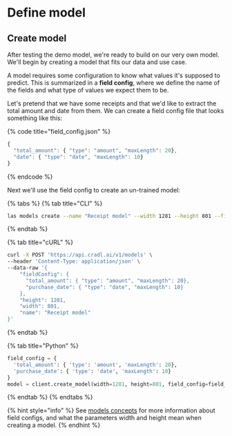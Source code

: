 # Define model

## Create model

After testing the demo model, we're ready to build on our very own model. We'll begin by creating a model that fits our data and use case.

A model requires some configuration to know what values it's supposed to predict. This is summarized in a **field config**, where we define the name of the fields and what type of values we expect them to be.

Let's pretend that we have some receipts and that we'd like to extract the total amount and date from them. We can create a field config file that looks something like this:

{% code title="field\_config.json" %}
```javascript
{
  "total_amount": { "type": "amount", "maxLength": 20},
  "date": { "type": "date", "maxLength": 10}
}
```
{% endcode %}

Next we'll use the field config to create an un-trained model:

{% tabs %}
{% tab title="CLI" %}
```bash
las models create --name "Receipt model" --width 1281 --height 801 --field-config-path field_config.json
```
{% endtab %}

{% tab title="cURL" %}
```bash
curl -X POST 'https://api.cradl.ai/v1/models' \
--header 'Content-Type: application/json' \
--data-raw '{
    "fieldConfig": {
      "total_amount": { "type": "amount", "maxLength": 20},
      "purchase_date": { "type": "date", "maxLength": 10}
    },
    "height": 1281,
    "width": 801,
    "name": "Receipt model"
}'
```
{% endtab %}

{% tab title="Python" %}
```python
field_config = {
  'total_amount': { 'type': 'amount', 'maxLength': 20},
  'purchase_date': { 'type': 'date', 'maxLength': 10}
}
model = client.create_model(width=1281, height=801, field_config=field_config, name='Receipt model')
```
{% endtab %}
{% endtabs %}

{% hint style="info" %}
See [models concepts](../concepts/models.md) for more information about field configs, and what the parameters width and height mean when creating a model.
{% endhint %}

